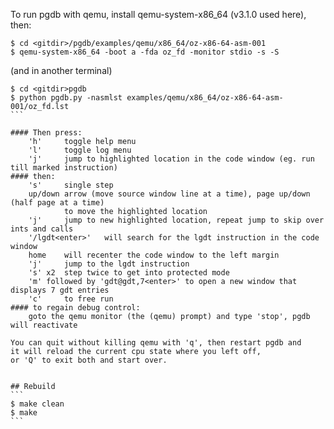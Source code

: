 
To run pgdb with qemu, install qemu-system-x86_64 (v3.1.0 used here), then:
```
$ cd <gitdir>/pgdb/examples/qemu/x86_64/oz-x86-64-asm-001
$ qemu-system-x86_64 -boot a -fda oz_fd -monitor stdio -s -S
```
(and in another terminal)
````
$ cd <gitdir>pgdb
$ python pgdb.py -nasmlst examples/qemu/x86_64/oz-x86-64-asm-001/oz_fd.lst
```

#### Then press:
    'h'     toggle help menu
    'l'     toggle log menu
    'j'     jump to highlighted location in the code window (eg. run till marked instruction)
#### then:
    's'     single step
    up/down arrow (move source window line at a time), page up/down (half page at a time)
            to move the highlighted location
    'j'     jump to new highlighted location, repeat jump to skip over ints and calls
    '/lgdt<enter>'   will search for the lgdt instruction in the code window
    home    will recenter the code window to the left margin
    'j'     jump to the lgdt instruction
    's' x2  step twice to get into protected mode
    'm' followed by 'gdt@gdt,7<enter>' to open a new window that displays 7 gdt entries
    'c'     to free run
#### to regain debug control:
    goto the qemu monitor (the (qemu) prompt) and type 'stop', pgdb will reactivate

You can quit without killing qemu with 'q', then restart pgdb and
it will reload the current cpu state where you left off,
or 'Q' to exit both and start over.


## Rebuild
```
$ make clean
$ make
```
